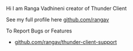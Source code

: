 Hi I am Ranga Vadhineni creator of Thunder Client

See my full profile here [github.com/rangav](https://github.com/rangav)


To Report Bugs or Features
- [github.com/rangav/thunder-client-support](https://github.com/rangav/thunder-client-support)
